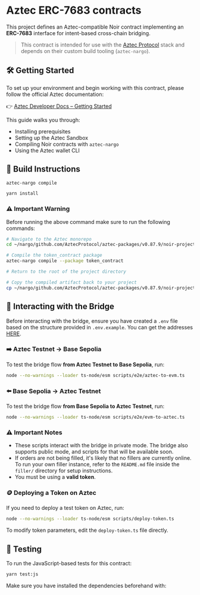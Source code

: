 # Aztec ERC-7683 contracts

This project defines an Aztec-compatible Noir contract implementing an **ERC-7683** interface for intent-based cross-chain bridging.

> This contract is intended for use with the [Aztec Protocol](https://github.com/AztecProtocol) stack and depends on their custom build tooling (`aztec-nargo`).


## 🛠 Getting Started

To set up your environment and begin working with this contract, please follow the official Aztec documentation:

👉 [Aztec Developer Docs – Getting Started](https://docs.aztec.network/developers/getting_started)

This guide walks you through:

- Installing prerequisites
- Setting up the Aztec Sandbox
- Compiling Noir contracts with `aztec-nargo`
- Using the Aztec wallet CLI


## 🔨 Build Instructions

```bash
aztec-nargo compile
```

```bash
yarn install
```

### ⚠️ Important Warning

Before running the above command make sure to run the following commands:

```bash
# Navigate to the Aztec monorepo
cd ~/nargo/github.com/AztecProtocol/aztec-packages/v0.87.9/noir-projects/noir-contracts/

# Compile the token_contract package
aztec-nargo compile --package token_contract

# Return to the root of the project directory

# Copy the compiled artifact back to your project
cp ~/nargo/github.com/AztecProtocol/aztec-packages/v0.87.9/noir-projects/noir-contracts/target/token_contract-Token.json ./target/token_contract-Token.json
```


## 🧪 Interacting with the Bridge

Before interacting with the bridge, ensure you have created a `.env` file based on the structure provided in `.env.example`. You can get the addresses [HERE](https://substance-labs.gitbook.io/aztec-evm-bridge/deployments).

### ➡️ Aztec Testnet → Base Sepolia

To test the bridge flow **from Aztec Testnet to Base Sepolia**, run:

```bash
node --no-warnings --loader ts-node/esm scripts/e2e/aztec-to-evm.ts 
```

### ⬅️ Base Sepolia → Aztec Testnet

To test the bridge flow **from Base Sepolia to Aztec Testnet**, run:

```bash
node --no-warnings --loader ts-node/esm scripts/e2e/evm-to-aztec.ts 
```

### ⚠️ Important Notes

* These scripts interact with the bridge in private mode. The bridge also supports public mode, and scripts for that will be available soon.
* If orders are not being filled, it's likely that no fillers are currently online. To run your own filler instance, refer to the `README.md` file inside the `filler/` directory for setup instructions.
* You must be using a **valid token**.

### 🪙 Deploying a Token on Aztec

If you need to deploy a test token on Aztec, run:

```bash
node --no-warnings --loader ts-node/esm scripts/deploy-token.ts 
```

To modify token parameters, edit the `deploy-token.ts` file directly.


## 🧪 Testing

To run the JavaScript-based tests for this contract:

```bash
yarn test:js
```

Make sure you have installed the dependencies beforehand with:
